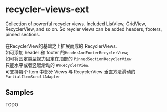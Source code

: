 # recycler-views-ext
Collection of powerful recycler views. Included ListView, GridView, RecyclerView, and so on. So reycler views can be added headers, footers, pinned sections.
<br><br>在RecyclerView的基础之上扩展而成的 RecyclerViews. 
<br>如可添加 header 和 footer 的```HeaderAndFooterRecyclerView```;
<br>如可将固定类型视力固定在顶部的 ```PinnedSectionRecyclerView```
<br>只能水平或者竖起滑动的 ```HVRecyclerView```.
<br>可支持每个 Item 中部分 Views 与 RecyclerView 垂直方法滑动的 ```PartialItemScrollAdapter```


## Samples

TODO